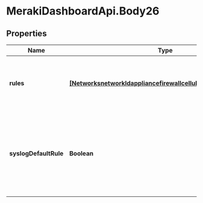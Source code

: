 # MerakiDashboardApi.Body26

## Properties
Name | Type | Description | Notes
------------ | ------------- | ------------- | -------------
**rules** | [**[NetworksnetworkIdappliancefirewallcellularFirewallRulesRules]**](NetworksnetworkIdappliancefirewallcellularFirewallRulesRules.md) | An ordered array of the firewall rules (not including the default rule) | [optional] 
**syslogDefaultRule** | **Boolean** | Log the special default rule (boolean value - enable only if you&#x27;ve configured a syslog server) (optional) | [optional] 
